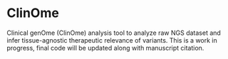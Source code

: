 # ClinOme
Clinical genOme (ClinOme) analysis tool to analyze raw NGS dataset and infer tissue-agnostic therapeutic relevance of variants.
This is a work in progress, final code will be updated along with manuscript citation.
